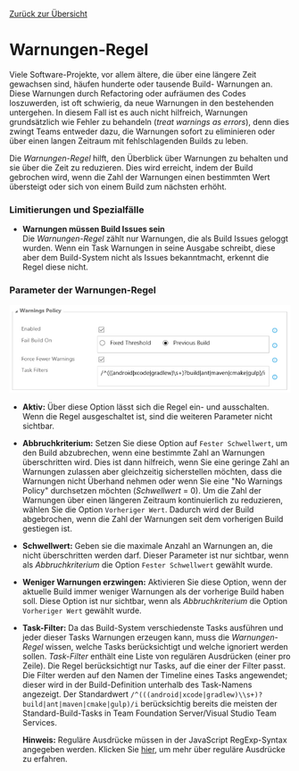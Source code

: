 [Zurück zur Übersicht](./overview.md)

# Warnungen-Regel
Viele Software-Projekte, vor allem ältere, die über eine längere Zeit gewachsen sind, häufen hunderte oder tausende Build-
Warnungen an. Diese Warnungen durch Refactoring oder aufräumen des Codes loszuwerden, ist oft schwierig, da neue Warnungen
in den bestehenden untergehen. In diesem Fall ist es auch nicht hilfreich, Warnungen grundsätzlich wie Fehler zu behandeln
(*treat warnings as errors*), denn dies zwingt Teams entweder dazu, die Warnungen sofort zu eliminieren oder über einen langen
Zeitraum mit fehlschlagenden Builds zu leben. 

Die *Warnungen-Regel* hilft, den Überblick über Warnungen zu behalten und sie über die Zeit zu reduzieren. Dies wird
erreicht, indem der Build gebrochen wird, wenn die Zahl der Warnungen einen bestimmten Wert übersteigt oder sich von einem
Build zum nächsten erhöht.

### Limitierungen und Spezialfälle
- **Warnungen müssen Build Issues sein**  
  Die *Warnungen-Regel* zählt nur Warnungen, die als Build Issues geloggt wurden. Wenn ein Task Warnungen in seine Ausgabe
  schreibt, diese aber dem Build-System nicht als Issues bekanntmacht, erkennt die Regel diese nicht.

### Parameter der Warnungen-Regel

![Warnungen-Regel](../assets/WarningsPolicy.png "Parameter der Warnungen-Regel")

- **Aktiv:** Über diese Option lässt sich die Regel ein- und ausschalten. Wenn die Regel ausgeschaltet ist, sind die weiteren
  Parameter nicht sichtbar.

- **Abbruchkriterium:** Setzen Sie diese Option auf `Fester Schwellwert`, um den Build abzubrechen, wenn eine bestimmte Zahl an
  Warnungen überschritten wird. Dies ist dann hilfreich, wenn Sie eine geringe Zahl an Warnungen zulassen aber gleichzeitig
  sicherstellen möchten, dass die Warnungen nicht Überhand nehmen oder wenn Sie eine "No Warnings Policy" durchsetzen möchten
  (*Schwellwert* = 0). Um die Zahl der Warnungen über einen längeren Zeitraum kontinuierlich zu reduzieren, wählen Sie die Option
  `Vorheriger Wert`. Dadurch wird der Build abgebrochen, wenn die Zahl der Warnungen seit dem vorherigen Build gestiegen ist.

- **Schwellwert:** Geben sie die maximale Anzahl an Warnungen an, die nicht überschritten werden darf. Dieser Parameter ist
  nur sichtbar, wenn als *Abbruchkriterium* die Option `Fester Schwellwert` gewählt wurde.

- **Weniger Warnungen erzwingen:** Aktivieren Sie diese Option, wenn der aktuelle Build immer weniger Warnungen als der vorherige
  Build haben soll. Diese Option ist nur sichtbar, wenn als *Abbruchkriterium* die Option `Vorheriger Wert` gewählt wurde.

- **Task-Filter:** Da das Build-System verschiedenste Tasks ausführen und jeder dieser Tasks Warnungen erzeugen kann, muss die
  *Warnungen-Regel* wissen, welche Tasks berücksichtigt und welche ignoriert werden sollen. *Task-Filter* enthält eine Liste
  von regulären Ausdrücken (einer pro Zeile). Die Regel berücksichtigt nur Tasks, auf die einer der Filter passt. Die Filter werden
  auf den Namen der Timeline eines Tasks angewendet; dieser wird in der Build-Definition unterhalb des Task-Namens angezeigt. Der
  Standardwert `/^(((android|xcode|gradlew)\\s+)?build|ant|maven|cmake|gulp)/i` berücksichtig bereits die meisten der Standard-Build-Tasks
  in Team Foundation Server/Visual Studio Team Services.

  **Hinweis:** Reguläre Ausdrücke müssen in der JavaScript RegExp-Syntax angegeben werden. Klicken Sie [hier](http://www.regular-expressions.info/javascript.html),
  um mehr über reguläre Ausdrücke zu erfahren.
